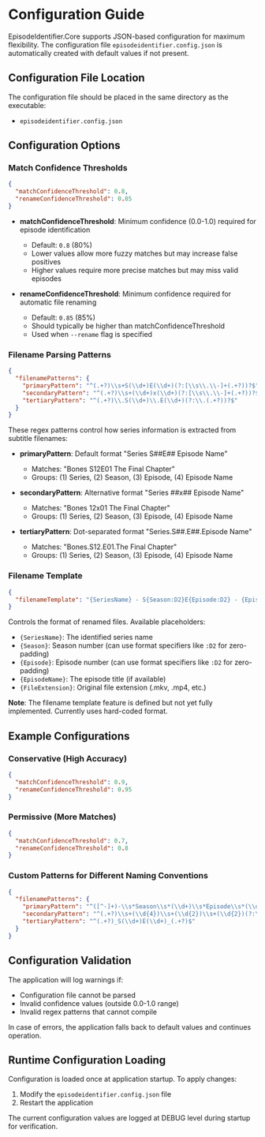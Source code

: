 # Configuration Guide








EpisodeIdentifier.Core supports JSON-based configuration for maximum flexibility. The configuration file `episodeidentifier.config.json` is automatically created with default values if not present.

## Configuration File Location








The configuration file should be placed in the same directory as the executable:

- `episodeidentifier.config.json`

## Configuration Options








### Match Confidence Thresholds








```json
{
  "matchConfidenceThreshold": 0.8,
  "renameConfidenceThreshold": 0.85
}
```








- **matchConfidenceThreshold**: Minimum confidence (0.0-1.0) required for episode identification
  - Default: `0.8` (80%)
  - Lower values allow more fuzzy matches but may increase false positives
  - Higher values require more precise matches but may miss valid episodes

- **renameConfidenceThreshold**: Minimum confidence required for automatic file renaming
  - Default: `0.85` (85%)
  - Should typically be higher than matchConfidenceThreshold
  - Used when `--rename` flag is specified

### Filename Parsing Patterns








```json
{
  "filenamePatterns": {
    "primaryPattern": "^(.+?)\\s+S(\\d+)E(\\d+)(?:[\\s\\.\\-]+(.+?))?$",
    "secondaryPattern": "^(.+?)\\s+(\\d+)x(\\d+)(?:[\\s\\.\\-]+(.+?))?$",
    "tertiaryPattern": "^(.+?)\\.S(\\d+)\\.E(\\d+)(?:\\.(.+?))?$"
  }
}
```








These regex patterns control how series information is extracted from subtitle filenames:

- **primaryPattern**: Default format "Series S##E## Episode Name"
  - Matches: "Bones S12E01 The Final Chapter"
  - Groups: (1) Series, (2) Season, (3) Episode, (4) Episode Name

- **secondaryPattern**: Alternative format "Series ##x## Episode Name"
  - Matches: "Bones 12x01 The Final Chapter"
  - Groups: (1) Series, (2) Season, (3) Episode, (4) Episode Name

- **tertiaryPattern**: Dot-separated format "Series.S##.E##.Episode Name"
  - Matches: "Bones.S12.E01.The Final Chapter"
  - Groups: (1) Series, (2) Season, (3) Episode, (4) Episode Name

### Filename Template








```json
{
  "filenameTemplate": "{SeriesName} - S{Season:D2}E{Episode:D2} - {EpisodeName}{FileExtension}"
}
```








Controls the format of renamed files. Available placeholders:

- `{SeriesName}`: The identified series name
- `{Season}`: Season number (can use format specifiers like `:D2` for zero-padding)
- `{Episode}`: Episode number (can use format specifiers like `:D2` for zero-padding)
- `{EpisodeName}`: The episode title (if available)
- `{FileExtension}`: Original file extension (.mkv, .mp4, etc.)

**Note**: The filename template feature is defined but not yet fully implemented. Currently uses hard-coded format.

## Example Configurations








### Conservative (High Accuracy)








```json
{
  "matchConfidenceThreshold": 0.9,
  "renameConfidenceThreshold": 0.95
}
```








### Permissive (More Matches)








```json
{
  "matchConfidenceThreshold": 0.7,
  "renameConfidenceThreshold": 0.8
}
```








### Custom Patterns for Different Naming Conventions








```json
{
  "filenamePatterns": {
    "primaryPattern": "^([^-]+)-\\s*Season\\s*(\\d+)\\s*Episode\\s*(\\d+)(?:\\s*-\\s*(.+?))?$",
    "secondaryPattern": "^(.+?)\\s+(\\d{4})\\s+(\\d{2})\\s+(\\d{2})(?:\\s+(.+?))?$",
    "tertiaryPattern": "^(.+?)_S(\\d+)E(\\d+)_(.+?)$"
  }
}
```








## Configuration Validation








The application will log warnings if:

- Configuration file cannot be parsed
- Invalid confidence values (outside 0.0-1.0 range)
- Invalid regex patterns that cannot compile

In case of errors, the application falls back to default values and continues operation.

## Runtime Configuration Loading








Configuration is loaded once at application startup. To apply changes:

1. Modify the `episodeidentifier.config.json` file
2. Restart the application

The current configuration values are logged at DEBUG level during startup for verification.

